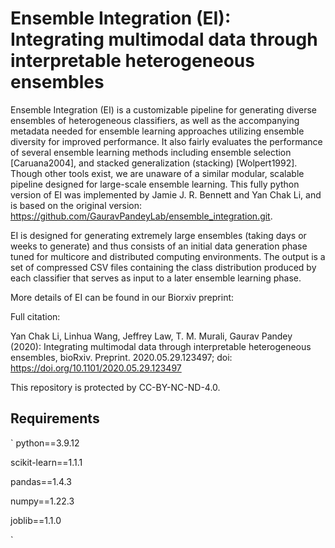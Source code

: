 # Ensemble Integration (EI): Integrating multimodal data through interpretable heterogeneous ensembles
Ensemble Integration (EI) is a customizable pipeline for generating diverse ensembles of heterogeneous classifiers, as well as the accompanying metadata needed for ensemble learning approaches utilizing ensemble diversity for improved performance. It also fairly evaluates the performance of several ensemble learning methods including ensemble selection [Caruana2004], and stacked generalization (stacking) [Wolpert1992]. Though other tools exist, we are unaware of a similar modular, scalable pipeline designed for large-scale ensemble learning. This fully python version of EI was implemented by Jamie J. R. Bennett and Yan Chak Li, and is based on the original version: https://github.com/GauravPandeyLab/ensemble_integration.git.

EI is designed for generating extremely large ensembles (taking days or weeks to generate) and thus consists of an initial data generation phase tuned for multicore and distributed computing environments. The output is a set of compressed CSV files containing the class distribution produced by each classifier that serves as input to a later ensemble learning phase.

More details of EI can be found in our Biorxiv preprint:

Full citation:

Yan Chak Li, Linhua Wang, Jeffrey Law, T. M. Murali, Gaurav Pandey (2020): Integrating multimodal data through interpretable heterogeneous ensembles, bioRxiv. Preprint. 2020.05.29.123497; doi: https://doi.org/10.1101/2020.05.29.123497

This repository is protected by CC-BY-NC-ND-4.0.

## Requirements ##

`
python==3.9.12

scikit-learn==1.1.1

pandas==1.4.3

numpy==1.22.3

joblib==1.1.0

`
